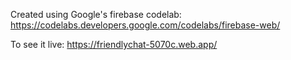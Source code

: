 
Created using Google's firebase codelab:
https://codelabs.developers.google.com/codelabs/firebase-web/
 
To see it live:
https://friendlychat-5070c.web.app/